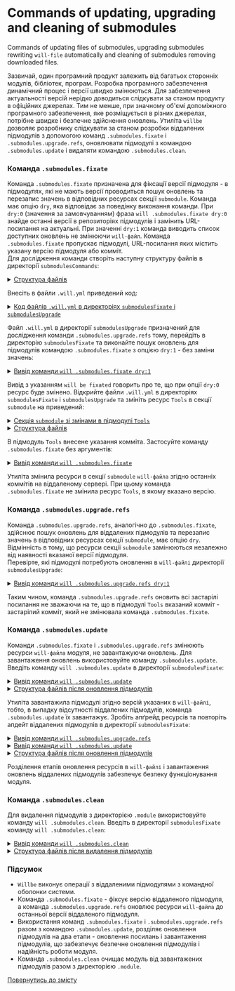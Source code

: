 # Commands of updating, upgrading and cleaning of submodules

Commands of updating files of submodules, upgrading submodules rewriting <code>will-file</code> automatically and cleaning of submodules removing downloaded files.

Зазвичай, один програмний продукт залежить від багатьох сторонніх модулів, бібліотек, програм. Розробка програмного забезпечення динамічний процес і версії швидко змінюються. Для забезпечення  актуальності версій нерідко доводиться слідкувати за станом продукту в офіційних джерелах. Тим не менше, при значному об'ємі допоміжного програмного забезпечення, яке розміщується в різних джерелах, потрібне швидке і безпечне здійснення оновлень. Утиліта `willbe` дозволяє розробнику слідкувати за станом розробки віддалених підмодулів з допомогою команд `.submodules.fixate` i `.submodules.upgrade.refs`, оновлювати підмодулі з командою `.submodules.update` i видаляти командою `.submodules.clean`.   

### Команда `.submodules.fixate`  
Команда `.submodules.fixate` призначена для фіксації версії підмодуля - в підмодулях, які не мають версії проводиться пошук оновлень та перезапис значень в відповідних ресурсах секції `submodule`. Команда має опцію `dry`, яка відповідає за поведінку виконання команди. При `dry:0` (значення за замовчуванням) фраза `will .submodules.fixate dry:0` знайде останні версії в репозиторіях підмодулів і замінить URL-посилання на актуальні. При значенні `dry:1` команда виводить список доступних оновлень не змінюючи `will-файл`. Команда `.submodules.fixate` пропускає підмодулі, URL-посилання яких містить указану версію підмодуля або комміт.  
Для дослідження команди створіть наступну структуру файлів в директорії `submodulesCommands`:   

<details>
  <summary><u>Структура файлів</u></summary>

```
submodulesCommands
        ├── submodulesFixate
        │           └── .will.yml
        └── submodulesUpgrade
                    └── .will.yml

```

</details>

Внесіть в файли `.will.yml` приведений код:  

<details>
  <summary><u>Код файлів <code>.will.yml</code> в директоріях <code>submodulesFixate</code> і <code>submodulesUpgrade</code></u></summary>

```yaml
about :

  name : submodulesCommands
  description : "To test submodule control commands"

submodule :

  Tools : git+https:///github.com/Wandalen/wTools.git/out/wTools#master
  PathFundamentals : git+https:///github.com/Wandalen/wPathFundamentals.git/out/wPathFundamentals#master
  Files : git+https:///github.com/Wandalen/wFiles.git/out/wFiles#master

```
</details>

Файл `.will.yml` в директорії `submodulesUpgrade` призначений для дослідження команди `.submodules.upgrade.refs` тому, перейдіть в директорію `submodulesFixate` та виконайте пошук оновлень для підмодулів командою `.submodules.fixate` з опцією `dry:1` - без заміни значень:  

<details>
  <summary><u>Вивід команди <code>will .submodules.fixate dry:1</code></u></summary>

```
[user@user ~]$ will .submodules.fixate dry:1
...
Remote path of module::submodulesCommands / module::Tools will be fixated
  git+https:///github.com/Wandalen/wTools.git/out/wTools : .#56afe924c2680301078ccb8ad24a9e7be7008485 <- .#master
  in /path_to_file/.will.yml
Remote path of module::submodulesCommands / module::PathFundamentals will be fixated
  git+https:///github.com/Wandalen/wPathFundamentals.git/out/wPathFundamentals : .#84dd78771fd257bf8599dafe3cc37a9407a29896 <- .#master
  in /path_to_file/.will.yml
Remote path of module::submodulesCommands / module::Files will be fixated
  git+https:///github.com/Wandalen/wFiles.git/out/wFiles : .#5a29f780c4c7ff7f2202dd8c61562d1f2ae095e9 <- .#master
  in /path_to_file/.will.yml

```

</details>

Вивід з указанням `will be fixated` говорить про те, що при опції `dry:0` ресурс буде змінено. Відкрийте файли `.will.yml` в директоріях `submodulesFixate` і `submodulesUpgrade` та змініть ресурс `Tools` в секції `submodule` на приведений:  

<details>
  <summary><u>Секція <code>submodule</code> зі змінами в підмодулі <code>Tools</code></u></summary>

```yaml    
submodule :

  Tools : git+https:///github.com/Wandalen/wTools.git/out/wTools#ec60e39ded1669e27abaa6fc2798ee13804c400a
  PathFundamentals : git+https:///github.com/Wandalen/wPathFundamentals.git/out/wPathFundamentals#master
  Files : git+https:///github.com/Wandalen/wFiles.git/out/wFiles#master

```

</details>
<details>
  <summary><u>Структура файлів</u></summary>

```
submodulesCommands
        ├── submodulesFixate
        │           └── .will.yml
        └── submodulesUpgrade
                    └── .will.yml

```

</details>

В підмодуль `Tools` внесене указання комміта. Застосуйте команду `.submodules.fixate` без аргументів:

<details>
  <summary><u>Вивід команди <code>will .submodules.fixate</code></u></summary>

```
[user@user ~]$ will .submodules.fixate
...
Remote path of module::submodulesCommands / module::PathFundamentals fixated
  git+https:///github.com/Wandalen/wPathFundamentals.git/out/wPathFundamentals : .#84dd78771fd257bf8599dafe3cc37a9407a29896 <- .#master
  in /path_to_file/submodulesFixate/.will.yml
Remote path of module::submodulesCommands / module::Files fixated
  git+https:///github.com/Wandalen/wFiles.git/out/wFiles : .#5a29f780c4c7ff7f2202dd8c61562d1f2ae095e9 <- .#master
  in /path_to_file/submodulesFixate/.will.yml

```

</details>

Утиліта змінила ресурси в секції `submodule` `will-файлa` згідно останніх коммітів на віддаленому сервері. При цьому команда `.submodules.fixate` не змінила ресурс `Tools`, в якому вказано версію.  

### Команда `.submodules.upgrade.refs`
Команда `.submodules.upgrade.refs`, аналогічно до `.submodules.fixate`, здійснює пошук оновлень для віддалених підмодулів та перезапис значень в відповідних ресурсах секції `submodule`, має опцію `dry`. Відмінність в тому, що ресурси секції `submodule` замінюються незалежно від наявності вказаної версії підмодуля.  
Перевірте, які підмодулі потребують оновлення в `will-файлі` директорії `submodulesUpgrade`:  

<details>
  <summary><u>Вивід команди <code>will .submodules.upgrade.refs dry:1</code></u></summary>

```
[user@user ~]$ will .submodules.upgrade.refs dry:1
...
Module at /path_to_file/.will.yml
...
  Remote path of module::submodulesCommands / module::Tools will be fixated
  git+https:///github.com/Wandalen/wTools.git/out/wTools : .#56afe924c2680301078ccb8ad24a9e7be7008485 <- .#master
  in /path_to_file/submodulesUpgrade/.will.yml
Remote path of module::submodulesCommands / module::PathFundamentals will be fixated
  git+https:///github.com/Wandalen/wPathFundamentals.git/out/wPathFundamentals : .#84dd78771fd257bf8599dafe3cc37a9407a29896 <- .#master
  in /path_to_file/submodulesUpgrade/.will.yml
Remote path of module::submodulesCommands / module::Files will be fixated
  git+https:///github.com/Wandalen/wFiles.git/out/wFiles : .#5a29f780c4c7ff7f2202dd8c61562d1f2ae095e9 <- .#master
  in /path_to_file/submodulesUpgrade/.will.yml

```

</details>

Таким чином, команда `.submodules.upgrade.refs` оновить всі застарілі посилання не зважаючи на те, що в підмодулі `Tools` вказаний комміт - застарілий комміт, який не змінювала команда `.submodules.fixate`.   

### Команда `.submodules.update` 
Команди `.submodules.fixate` i `.submodules.upgrade.refs` змінюють ресурси `will-файла` модуля, не завантажуючи оновлень. Для завантаження оновлень використовуйте команду `.submodules.update`.  
Введіть команду `will .submodules.update` в директорії `submodulesFixate`:

<details>
  <summary><u>Вивід команди <code>will .submodules.update</code></u></summary>

```
[user@user ~]$ will .submodules.update
...
   . Read : /path_to_file/submodulesFixate/.module/Tools/out/wTools.out.will.yml
   + module::Tools version ec60e39ded1669e27abaa6fc2798ee13804c400a was downloaded in 14.897s
   . Read : /path_to_file/submodulesFixate/.module/PathFundamentals/out/wPathFundamentals.out.will.yml
   + module::PathFundamentals version 84dd78771fd257bf8599dafe3cc37a9407a29896 was downloaded in 3.464s
   . Read : /path_to_file/submodulesFixate/.module/Files/out/wFiles.out.will.yml
   + module::Files version 5a29f780c4c7ff7f2202dd8c61562d1f2ae095e9 was downloaded in 10.199s
 + 3/3 submodule(s) of module::submodulesCommands were downloaded in 28.569s

```

</details>
<details>
  <summary><u>Структура файлів після оновлення підмодулів</u></summary>

```
submodulesCommands
        ├── submodulesFixate
        │           ├── .module
        │           └── .will.yml
        └── submodulesUpgrade
                    └── .will.yml

```

</details>

Утиліта завантажила підмодулі згідно версій указаних в `will-файлі`, тобто, в випадку відсутності віддалених підмодулів, команда `.submodules.update` їх завантажує. Зробіть апґрейд ресурсів та повторіть апдейт віддалених підмодулів в директорії `submodulesFixate`:  

<details>
  <summary><u>Вивід команди <code>will .submodules.upgrade.refs</code></u></summary>

```
[user@user ~]$ will .submodules.upgrade.refs
...
Remote path of module::submodulesCommands / module::Tools fixated
  git+https:///github.com/Wandalen/wTools.git/out/wTools : .#56afe924c2680301078ccb8ad24a9e7be7008485 <- .#ec60e39ded1669e27abaa6fc2798ee13804c400a
  in /path_to_file/submodulesFixate/.will.yml

```

</details>
<details>
  <summary><u>Вивід команди <code>will .submodules.update</code></u></summary>

```
[user@user ~]$ will .submodules.update
...
   . Read : /path_to_file/submodulesFixate/.module/Tools/out/wTools.out.will.yml
   + module::Tools version 56afe924c2680301078ccb8ad24a9e7be7008485 was updated in 15.177s
   . Read : /path_to_file/submodulesFixate/.module/PathFundamentals/out/wPathFundamentals.out.will.yml
   + module::PathFundamentals version 84dd78771fd257bf8599dafe3cc37a9407a29896 was updated in 3.489s
   . Read : /path_to_file/submodulesFixate/.module/Files/out/wFiles.out.will.yml
   + module::Files version 5a29f780c4c7ff7f2202dd8c61562d1f2ae095e9 was updated in 11.897s
 + 3/3 submodule(s) of module::submodulesCommands were updated in 30.574s

```

</details>
<details>
  <summary><u>Структура файлів після оновлення підмодулів</u></summary>

```
submodulesCommands
        ├── submodulesFixate
        │           ├── .module
        │           └── .will.yml
        └── submodulesUpgrade
                    └── .will.yml

```

</details>

Розділення етапів оновлення ресурсів в  `will-файлі` і завантаження оновлень віддалених підмодулів забезпечує безпеку функціонування модуля.  

### Команда `.submodules.clean`    
Для видалення підмодулів з директорією `.module` використовуйте команду `will .submodules.clean`. Введіть в директорії `submodulesFixate` команду `will .submodules.clean`:

<details>
  <summary><u>Вивід команди <code>will .submodules.clean</code></u></summary>

```
[user@user ~]$ will .submodules.clean
...
 - Clean deleted 551 file(s) in 1.753s

```

</details>

<details>
  <summary><u>Структура файлів після видалення підмодулів</u></summary>

```
submodulesCommands
        ├── submodulesFixate
        │           └── .will.yml
        └── submodulesUpgrade
                    └── .will.yml    

```

</details>

### Підсумок
- `Willbe` виконує операції з віддаленими підмодулями з командної оболонки системи.  
- Команда `.submodules.fixate` -  фіксує версію віддаленого підмодуля, а команда `.submodules.upgrade.refs` оновлює ресурси `will-файла` до останньої версії віддаленого підмодуля.  
- Використання команд `.submodules.fixate` i `.submodules.upgrade.refs` разом з командою `.submodules.update`, розділяє оновлення підмодулів на два етапи - оновлення посилань і завантаження підмодулів, що забезпечує безпечне оновлення підмодулів і надійність роботи модуля.   
- Команда `.submodules.clean` очищає модуль від завантажених підмодулів разом з директорією `.module`.

[Повернутись до змісту](../README.md#tutorials)
